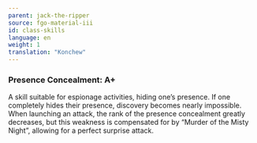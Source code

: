 ```yaml
---
parent: jack-the-ripper
source: fgo-material-iii
id: class-skills
language: en
weight: 1
translation: "Konchew"
---
```


### Presence Concealment: A+

A skill suitable for espionage activities, hiding one’s presence. If one completely hides their presence, discovery becomes nearly impossible. When launching an attack, the rank of the presence concealment greatly decreases, but this weakness is compensated for by “Murder of the Misty Night”, allowing for a perfect surprise attack.
